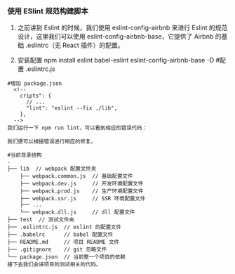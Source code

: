 ### 使用 ESlint 规范构建脚本
  1. 之前讲到 Eslint 的时候，我们使用 eslint-config-airbnb 来进行 Eslint 的规范设计，这里我们可以使用 eslint-config-airbnb-base，它提供了 Airbnb 的基础 .eslintrc（无 React 插件）的配置。

  2. 安装配置
    npm install eslint babel-eslint eslint-config-airbnb-base -D
    #配置 .eslintrc.js
      <!-- 
        module.exports = {
          "env": {
            "browser": true,
            "es6": true
          },
          "parser": "babel-eslint",
          "extends": "airbnb-base",
        }; 
      -->
    #增加 package.json
      <!-- 
        cripts": {
          // ...
          "lint": "eslint --fix ./lib",
        }, 
      -->
    我们运行一下 npm run lint，可以看到相应的错误代码：

    我们便可以根据错误进行相应的修复。

    #当前目录结构
    .
    ├── lib  // webpack 配置文件夹
        ├── webpack.common.js  // 基础配置文件
        ├── webpack.dev.js     // 开发环境配置文件
        ├── webpack.prod.js    // 生产环境配置文件
        ├── webpack.ssr.js     // SSR 环境配置文件
        ├── ...
        └── webpack.dll.js     // dll 配置文件
    ├── test  // 测试文件夹
    ├── .eslintrc.js  // eslint 的配置文件
    ├── .babelrc      // babel 配置文件
    ├── README.md     // 项目 README 文件
    ├── .gitignore    // git 忽略文件
    └── package.json  // 当前整一个项目的依赖
    接下去我们会讲项目的测试相关的代码。
